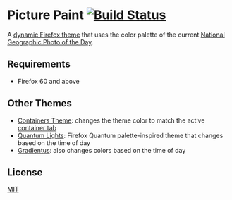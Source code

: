 # Picture Paint [![Build Status](https://travis-ci.org/dguo/picture-paint.svg?branch=master)](https://travis-ci.org/dguo/picture-paint)
A [dynamic Firefox
theme](https://developer.mozilla.org/en-US/Add-ons/Themes/Theme_concepts#Dynamic_themes)
that uses the color palette of the current [National Geographic Photo of the Day](https://www.nationalgeographic.com/photography/photo-of-the-day/).

## Requirements
* Firefox 60 and above

## Other Themes
* [Containers Theme](https://addons.mozilla.org/en-US/firefox/addon/containers-theme/): changes the theme color to match the active [container tab](https://addons.mozilla.org/en-US/firefox/addon/multi-account-containers/)
* [Quantum Lights](https://addons.mozilla.org/en-US/firefox/addon/quantum-lights-dynamic/): Firefox Quantum palette-inspired theme that changes based on the time of day
* [Gradientus](https://addons.mozilla.org/en-US/firefox/addon/gradientus/): also changes colors based on the time of day

## License
[MIT](https://github.com/dguo/picture-paint/blob/master/LICENSE)
